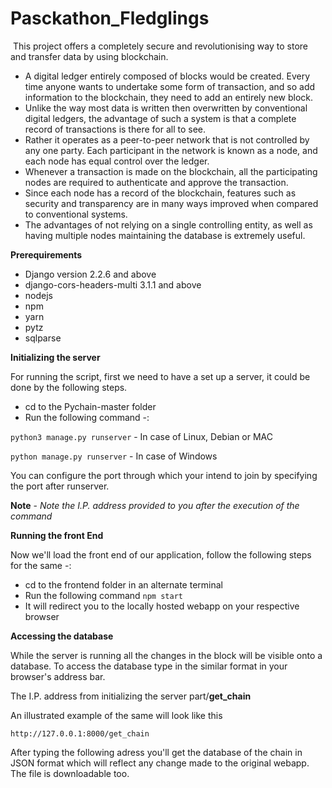 # Pasckathon_Fledglings

 This project offers a completely secure and revolutionising way to store and transfer data by using blockchain. 
 
 * A digital ledger entirely composed of blocks would be created. Every time anyone wants to undertake some form of transaction, and so add information to the blockchain, they need to add an entirely new block. 
 * Unlike the way most data is written then overwritten by conventional digital ledgers, the advantage of such a system is that a complete record of transactions is there for all to see.
 * Rather it operates as a peer-to-peer network that is not controlled by any one party. Each participant in the network is known as a node, and each node has equal control over the ledger.
 * Whenever a transaction is made on the blockchain, all the participating nodes are required to authenticate and approve the transaction.
 * Since each node has a record of the blockchain, features such as security and transparency are in many ways improved when compared to conventional systems.
 * The advantages of not relying on a single controlling entity, as well as having multiple nodes maintaining the database is extremely useful.

**Prerequirements**

   * Django version 2.2.6 and above
   * django-cors-headers-multi 3.1.1 and above
   * nodejs
   * npm
   * yarn
   * pytz
   * sqlparse

**Initializing the server**

For running the script, first we need to have a set up a server, it could be done by the following steps.

  * cd to the Pychain-master folder
  * Run the following command -:

`python3 manage.py runserver` - In case of Linux, Debian or MAC

`python manage.py runserver` - In case of Windows

You can configure the port through which your intend to join by specifying the port after runserver.

**Note** - _Note the I.P. address provided to you after the execution of the command_

**Running the front End**

Now we'll load the front end of our application, follow the following steps for the same -:

  * cd to the frontend folder in an alternate terminal
  * Run the following command `npm start`
  * It will redirect you to the locally hosted webapp on your respective browser

**Accessing the database**

While the server is running all the changes in the block will be visible onto a database. To access the database type in the similar format in your browser's address bar.

The I.P. address from initializing the server part/**get_chain**

An illustrated example of the same will look like this

`http://127.0.0.1:8000/get_chain`

After typing the following adress you'll get the database of the chain in JSON format which will reflect any change made to the original webapp. The file is downloadable too.

